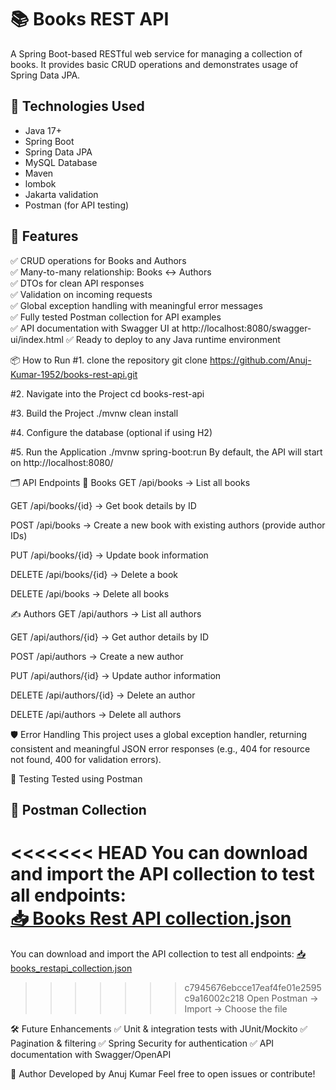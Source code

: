 # 📚 Books REST API 

A Spring Boot-based RESTful web service for managing a collection of books. It provides basic CRUD operations and demonstrates usage of Spring Data JPA.

## 🔧 Technologies Used
- Java 17+
- Spring Boot
- Spring Data JPA
- MySQL Database
- Maven
- lombok
- Jakarta validation
- Postman (for API testing)

## 🚀 Features
✅ CRUD operations for Books and Authors  
✅ Many-to-many relationship: Books ↔ Authors  
✅ DTOs for clean API responses  
✅ Validation on incoming requests  
✅ Global exception handling with meaningful error messages  
✅ Fully tested Postman collection for API examples  
✅ API documentation with Swagger UI at http://localhost:8080/swagger-ui/index.html
✅ Ready to deploy to any Java runtime environment

📦 How to Run
#1. clone the repository
git clone https://github.com/Anuj-Kumar-1952/books-rest-api.git

#2. Navigate into the Project
cd books-rest-api

#3. Build the Project
./mvnw clean install

#4. Configure the database (optional if using H2)

#5. Run the Application
./mvnw spring-boot:run
By default, the API will start on http://localhost:8080/

🗂️ API Endpoints
📖 Books
GET /api/books → List all books

GET /api/books/{id} → Get book details by ID

POST /api/books → Create a new book with existing authors (provide author IDs)

PUT /api/books/{id} → Update book information

DELETE /api/books/{id} → Delete a book

DELETE /api/books → Delete all books

✍️ Authors
GET /api/authors → List all authors

GET /api/authors/{id} → Get author details by ID

POST /api/authors → Create a new author

PUT /api/authors/{id} → Update author information

DELETE /api/authors/{id} → Delete an author

DELETE /api/authors → Delete all authors

🛡️ Error Handling
This project uses a global exception handler, returning consistent and meaningful JSON error responses (e.g., 404 for resource not found, 400 for validation errors).

🧪 Testing
Tested using Postman
## 📩 Postman Collection
<<<<<<< HEAD
You can download and import the API collection to test all endpoints:  
[📥 Books Rest API collection.json](BooksRestAPI.postman_collection.json)
=======
You can download and import the API collection to test all endpoints: 
[📥 books_restapi_collection.json](./postman/books_restapi_collection.json)
>>>>>>> c7945676ebcce17eaf4fe01e2595c9a16002c218
> Open Postman → Import → Choose the file

🛠️ Future Enhancements
✅ Unit & integration tests with JUnit/Mockito
✅ Pagination & filtering
✅ Spring Security for authentication
✅ API documentation with Swagger/OpenAPI

👤 Author
Developed by Anuj Kumar
Feel free to open issues or contribute!
